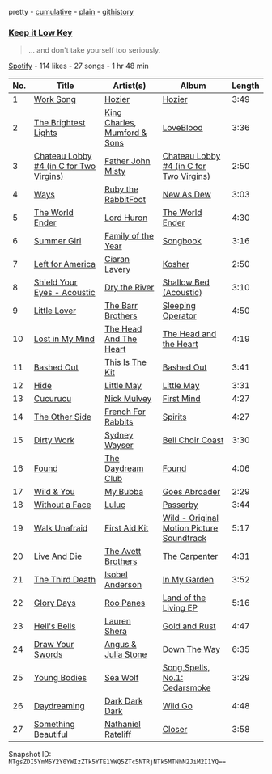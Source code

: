pretty - [cumulative](/playlists/cumulative/26AgqJwDHB7p2SKJFHrtte.md) - [plain](/playlists/plain/26AgqJwDHB7p2SKJFHrtte) - [githistory](https://github.githistory.xyz/mackorone/spotify-playlist-archive/blob/main/playlists/plain/26AgqJwDHB7p2SKJFHrtte)

### [Keep it Low Key](https://open.spotify.com/playlist/26AgqJwDHB7p2SKJFHrtte)

> ..\. and don't take yourself too seriously.

[Spotify](https://open.spotify.com/user/spotify) - 114 likes - 27 songs - 1 hr 48 min

| No. | Title | Artist(s) | Album | Length |
|---|---|---|---|---|
| 1 | [Work Song](https://open.spotify.com/track/4Vc3bzFxXdrABa2DxgyCMT) | [Hozier](https://open.spotify.com/artist/2FXC3k01G6Gw61bmprjgqS) | [Hozier](https://open.spotify.com/album/04E0aLUdCHnhnnYrDDvcHq) | 3:49 |
| 2 | [The Brightest Lights](https://open.spotify.com/track/09mIPrN6IFVWZU8Ik67FVT) | [King Charles](https://open.spotify.com/artist/6QKDcdjtwqu4E7rztEUQu5), [Mumford & Sons](https://open.spotify.com/artist/3gd8FJtBJtkRxdfbTu19U2) | [LoveBlood](https://open.spotify.com/album/39QoOBxOXbaRSg75mP2IOt) | 3:36 |
| 3 | [Chateau Lobby \#4 \(in C for Two Virgins\)](https://open.spotify.com/track/3EeCcArpbjFQw2SL7b5gJW) | [Father John Misty](https://open.spotify.com/artist/2kGBy2WHvF0VdZyqiVCkDT) | [Chateau Lobby \#4 \(in C for Two Virgins\)](https://open.spotify.com/album/0OTlTLJLXcbhYOHioU33Kc) | 2:50 |
| 4 | [Ways](https://open.spotify.com/track/3XHutB7NYOotisWgAJPdBk) | [Ruby the RabbitFoot](https://open.spotify.com/artist/0avfu59aaLpixKGba6Fiw2) | [New As Dew](https://open.spotify.com/album/5beVDQnJoAA3eMSRsW6noU) | 3:03 |
| 5 | [The World Ender](https://open.spotify.com/track/5FWRsgxsexj4WzWua9LSXs) | [Lord Huron](https://open.spotify.com/artist/6ltzsmQQbmdoHHbLZ4ZN25) | [The World Ender](https://open.spotify.com/album/1K0cQknPcN6M1G47WQzPMN) | 4:30 |
| 6 | [Summer Girl](https://open.spotify.com/track/3MkcVmqLSxHTkTFgczctbQ) | [Family of the Year](https://open.spotify.com/artist/7zsin6IgVsR1rqSRCNYDwq) | [Songbook](https://open.spotify.com/album/0HaxURSQDvUzdSDGcrgkDz) | 3:16 |
| 7 | [Left for America](https://open.spotify.com/track/37z3ghNvcoPvHypKWTb2Sz) | [Ciaran Lavery](https://open.spotify.com/artist/7zOuMHqRJ6YOMnCGpLfuTU) | [Kosher](https://open.spotify.com/album/139OD5CEdzkVnocD4ew1Wt) | 2:50 |
| 8 | [Shield Your Eyes \- Acoustic](https://open.spotify.com/track/3mJyjohY5vN96Vb8FXXqAD) | [Dry the River](https://open.spotify.com/artist/5VIq5RHAbVUMF700vdwfYw) | [Shallow Bed \(Acoustic\)](https://open.spotify.com/album/66ImW6eu82Ss5B1UGzwsuL) | 3:10 |
| 9 | [Little Lover](https://open.spotify.com/track/7atukzwVcRwDfzTQwJTvKm) | [The Barr Brothers](https://open.spotify.com/artist/4OyRutd80DZC22C4pl63l7) | [Sleeping Operator](https://open.spotify.com/album/3heNYqE1CUM8WlJGm6UPEj) | 4:50 |
| 10 | [Lost in My Mind](https://open.spotify.com/track/3gvAGvbMCRvVDDp8ZaIPV5) | [The Head And The Heart](https://open.spotify.com/artist/0n94vC3S9c3mb2HyNAOcjg) | [The Head and the Heart](https://open.spotify.com/album/0xWfhCMYmaiCXtLOuyPoLF) | 4:19 |
| 11 | [Bashed Out](https://open.spotify.com/track/3rL2pNDUUuMWmxwQTUAenG) | [This Is The Kit](https://open.spotify.com/artist/0ZUyFEafMwocvApBjTXvdo) | [Bashed Out](https://open.spotify.com/album/4IGFCoCkL4M3LeTfFpIHhy) | 3:41 |
| 12 | [Hide](https://open.spotify.com/track/3giMvVYDITrYZ2UIyU1r84) | [Little May](https://open.spotify.com/artist/0TjAAwE04BeoSeOpJIakYH) | [Little May](https://open.spotify.com/album/15h8DXuEUUU8FKcElRPf4S) | 3:31 |
| 13 | [Cucurucu](https://open.spotify.com/track/3G3PP7pAkAaZ6QzM0duBry) | [Nick Mulvey](https://open.spotify.com/artist/3x8FbPjh2Qz55XMdE2Yalj) | [First Mind](https://open.spotify.com/album/0ntJpgznXrZ6Qc8wTxtcXh) | 4:27 |
| 14 | [The Other Side](https://open.spotify.com/track/3wU5CloUZ9hOcPthjwsqAq) | [French For Rabbits](https://open.spotify.com/artist/0g6VRF5TU1BM5FvK0yKyS2) | [Spirits](https://open.spotify.com/album/5DuLQc0FCBPVfEec1Go2ey) | 4:27 |
| 15 | [Dirty Work](https://open.spotify.com/track/0X7JQYLC8H8fXawuQEJpkB) | [Sydney Wayser](https://open.spotify.com/artist/7xOUuc45SPEUegRz2oYG0P) | [Bell Choir Coast](https://open.spotify.com/album/2LxjrZBh3I3Rrqljufoh3e) | 3:30 |
| 16 | [Found](https://open.spotify.com/track/6NF4FRfuN7tHAjr5j21UeJ) | [The Daydream Club](https://open.spotify.com/artist/3U6eCXHFS6wQVuFuqeW09m) | [Found](https://open.spotify.com/album/62sVv3rDFAI0RSpIogB0tU) | 4:06 |
| 17 | [Wild & You](https://open.spotify.com/track/3hGke9arVQkZ9Qg3sFOKJw) | [My Bubba](https://open.spotify.com/artist/09VsCALGBjeVE3pq9k085d) | [Goes Abroader](https://open.spotify.com/album/78Kf30PAIge7tlSFRKIuQL) | 2:29 |
| 18 | [Without a Face](https://open.spotify.com/track/5AE8JSskG5qY6ZlZ0JvKHC) | [Luluc](https://open.spotify.com/artist/2Jtfa8vjvzAAGxDfgIkU72) | [Passerby](https://open.spotify.com/album/3YMi92E4Jwp6mKfdtI8gex) | 3:44 |
| 19 | [Walk Unafraid](https://open.spotify.com/track/5avoYLYi2gYnCTm7wQQWTw) | [First Aid Kit](https://open.spotify.com/artist/21egYD1eInY6bGFcniCRT1) | [Wild \- Original Motion Picture Soundtrack](https://open.spotify.com/album/5gUiAoK3N24NEA4DQivROt) | 5:17 |
| 20 | [Live And Die](https://open.spotify.com/track/19n9s9SfnLtwPEODqk8KCT) | [The Avett Brothers](https://open.spotify.com/artist/196lKsA13K3keVXMDFK66q) | [The Carpenter](https://open.spotify.com/album/4RclFqtNPoThUz7327xFbD) | 4:31 |
| 21 | [The Third Death](https://open.spotify.com/track/79USSg05o3eEP2qLzbEhB5) | [Isobel Anderson](https://open.spotify.com/artist/1tUN2f2byOej4LZdDq1UO9) | [In My Garden](https://open.spotify.com/album/4OmQr4L8PY6HIUiGgA2f6W) | 3:52 |
| 22 | [Glory Days](https://open.spotify.com/track/4ngJ0ZN5JXd3c4W4gbo8lU) | [Roo Panes](https://open.spotify.com/artist/0XHM5ZNJDU8e4CfbWMeSzC) | [Land of the Living EP](https://open.spotify.com/album/7uQsGnLLXirmXDEcNtfQqc) | 5:16 |
| 23 | [Hell's Bells](https://open.spotify.com/track/5o2a1mjibu0Tb2qQaqh0b3) | [Lauren Shera](https://open.spotify.com/artist/4BHgCTlgRJGkP54Ppwsz8R) | [Gold and Rust](https://open.spotify.com/album/1i2UKFquAa9QjWi936r05T) | 4:47 |
| 24 | [Draw Your Swords](https://open.spotify.com/track/35DEE9T2u7oToqtRy9ap7P) | [Angus & Julia Stone](https://open.spotify.com/artist/4tvKz56Tr39bkhcQUTO0Xr) | [Down The Way](https://open.spotify.com/album/1Ib6a1XRZ0vOzFSr2BPiWe) | 6:35 |
| 25 | [Young Bodies](https://open.spotify.com/track/4BhEQsifqbzCdknLf52O1G) | [Sea Wolf](https://open.spotify.com/artist/3ZllGjNdP5pS8UFnT5Jj2x) | [Song Spells, No.1: Cedarsmoke](https://open.spotify.com/album/3Q4S1bRlEEeztfrM4KsMFQ) | 3:29 |
| 26 | [Daydreaming](https://open.spotify.com/track/1Km4GzVSGS7IUKrHEH25i1) | [Dark Dark Dark](https://open.spotify.com/artist/3UORxcctdWi6drku1qOrol) | [Wild Go](https://open.spotify.com/album/6uutsHv9uFMmGVD9z2KEgt) | 4:48 |
| 27 | [Something Beautiful](https://open.spotify.com/track/7GuLQABAOtHgdebC50HGIl) | [Nathaniel Rateliff](https://open.spotify.com/artist/4qKpLkR911SUlnd4HAtF79) | [Closer](https://open.spotify.com/album/6Kq1wGlsadyj4jQhjTO6CE) | 3:58 |

Snapshot ID: `NTgsZDI5YmM5Y2Y0YWIzZTk5YTE1YWQ5ZTc5NTRjNTk5MTNhN2JiM2I1YQ==`
